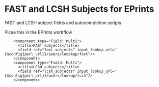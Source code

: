 # FAST and LCSH Subjects for EPrints

FAST and LCSH subject fields and autocompletion scripts

Plcae this in the EPrints workflow

```
    <component type="Field::Multi">
      <title>FAST subjects</title>
      <field ref="fast_subjects" input_lookup_url="{$config{perl_url}}/users/loookup/fast"/>
    </component>
    <component type="Field::Multi">
      <title>LCSH subjects</title>
      <field ref="lcsh_subjects" input_lookup_url="{$config{perl_url}}/users/lookup/lcsh"/>
    </component>

```
